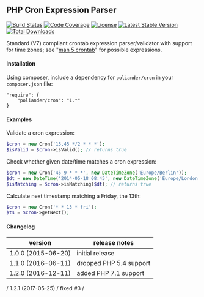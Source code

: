 ## PHP Cron Expression Parser

[![Build Status](https://travis-ci.org/poliander/cron.svg?branch=master)](https://travis-ci.org/poliander/cron)
[![Code Coverage](https://scrutinizer-ci.com/g/poliander/cron/badges/coverage.png?b=master)](https://scrutinizer-ci.com/g/poliander/cron/?branch=master)
[![License](https://poser.pugx.org/poliander/cron/license)](https://packagist.org/packages/poliander/cron)
[![Latest Stable Version](https://poser.pugx.org/poliander/cron/v/stable)](https://packagist.org/packages/poliander/cron)
[![Total Downloads](https://poser.pugx.org/poliander/cron/downloads)](https://packagist.org/packages/poliander/cron)

Standard (V7) compliant crontab expression parser/validator with support for time zones; see "[man 5 crontab](http://www.unix.com/man-page/linux/5/crontab/)" for possible expressions.

#### Installation

Using composer, include a dependency for `poliander/cron` in your `composer.json` file:
```
"require": {
    "poliander/cron": "1.*"
}
```

#### Examples

Validate a cron expression:
```php
$cron = new Cron('15,45 */2 * * *');
$isValid = $cron->isValid(); // returns true
```

Check whether given date/time matches a cron expression:
```php
$cron = new Cron('45 9 * * *', new DateTimeZone('Europe/Berlin'));
$dt = new DateTime('2014-05-18 08:45', new DateTimeZone('Europe/London'));
$isMatching = $cron->isMatching($dt); // returns true
```

Calculate next timestamp matching a Friday, the 13th:
```php
$cron = new Cron('* * 13 * fri');
$ts = $cron->getNext();
```

#### Changelog

| version | release notes |
| ------- | ------------- |
| 1.0.0 (2015-06-20) | initial release |
| 1.1.0 (2016-06-11) | dropped PHP 5.4 support |
| 1.2.0 (2016-12-11) | added PHP 7.1 support |
/ 1.2.1 (2017-05-25) / fixed #3 /

